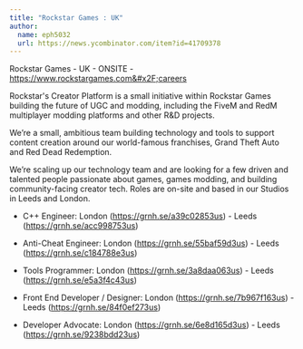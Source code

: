 ```yaml
---
title: "Rockstar Games : UK"
author:
  name: eph5032
  url: https://news.ycombinator.com/item?id=41709378
---
```

Rockstar Games - UK - ONSITE - <a href="https:&#x2F;&#x2F;www.rockstargames.com&#x2F;careers" rel="nofollow">https:&#x2F;&#x2F;www.rockstargames.com&#x2F;careers</a>

Rockstar&#x27;s Creator Platform is a small initiative within Rockstar Games building the future of UGC and modding, including the FiveM and RedM multiplayer modding platforms and other R&amp;D projects.

We’re a small, ambitious team building technology and tools to support content creation around our world-famous franchises, Grand Theft Auto and Red Dead Redemption.

We’re scaling up our technology team and are looking for a few driven and talented people passionate about games, games modding, and building community-facing creator tech. Roles are on-site and based in our Studios in Leeds and London.

- C++ Engineer: London (<a href="https:&#x2F;&#x2F;grnh.se&#x2F;a39c02853us" rel="nofollow">https:&#x2F;&#x2F;grnh.se&#x2F;a39c02853us</a>) - Leeds (<a href="https:&#x2F;&#x2F;grnh.se&#x2F;acc998753us" rel="nofollow">https:&#x2F;&#x2F;grnh.se&#x2F;acc998753us</a>)

- Anti-Cheat Engineer: London (<a href="https:&#x2F;&#x2F;grnh.se&#x2F;55baf59d3us" rel="nofollow">https:&#x2F;&#x2F;grnh.se&#x2F;55baf59d3us</a>) - Leeds (<a href="https:&#x2F;&#x2F;grnh.se&#x2F;c184788e3us" rel="nofollow">https:&#x2F;&#x2F;grnh.se&#x2F;c184788e3us</a>)

- Tools Programmer: London (<a href="https:&#x2F;&#x2F;grnh.se&#x2F;3a8daa063us" rel="nofollow">https:&#x2F;&#x2F;grnh.se&#x2F;3a8daa063us</a>) - Leeds (<a href="https:&#x2F;&#x2F;grnh.se&#x2F;e5a3f4c43us" rel="nofollow">https:&#x2F;&#x2F;grnh.se&#x2F;e5a3f4c43us</a>)

- Front End Developer &#x2F; Designer:  London (<a href="https:&#x2F;&#x2F;grnh.se&#x2F;7b967f163us" rel="nofollow">https:&#x2F;&#x2F;grnh.se&#x2F;7b967f163us</a>) - Leeds (<a href="https:&#x2F;&#x2F;grnh.se&#x2F;84f0ef273us" rel="nofollow">https:&#x2F;&#x2F;grnh.se&#x2F;84f0ef273us</a>)

- Developer Advocate: London (<a href="https:&#x2F;&#x2F;grnh.se&#x2F;6e8d165d3us" rel="nofollow">https:&#x2F;&#x2F;grnh.se&#x2F;6e8d165d3us</a>) - Leeds (<a href="https:&#x2F;&#x2F;grnh.se&#x2F;9238bdd23us" rel="nofollow">https:&#x2F;&#x2F;grnh.se&#x2F;9238bdd23us</a>)
<JobApplication />
